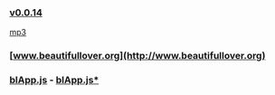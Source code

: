 ### [v0.0.14](https://github.com/littleflute/bat/edit/master/README.md) 
[mp3](mp3)
### [www.beautifullover.org](http://www.beautifullover.org)

### <a target="_blank" href = "blApp.js">blApp.js</a> - <a target="_blank" href = "blApp.js">blApp.js*</a>

<script src="https://www.w3schools.com/lib/w3.js"></script>
<script src="https://littleflute.github.io/vc6/XdHtml/blclass.js" ></script>
<script src="blApp.js"></script>
